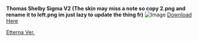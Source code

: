 <b>Thomas Shelby Sigma V2 (The skin may miss a note so copy 2.png and rename it to left.png im just lazy to update the thing fr)</b>
![Image](https://github.com/user-attachments/assets/7e042b4b-8d40-4e95-9a71-11a6c083fe14)
<a href="https://www.mediafire.com/file/tcnd9o4o746ba7r/-_%2523_Thomas_Shelby_Sigma_V2.osk/file">Download Here</a>

<a href="https://www.mediafire.com/file/2eotknikh5lp194/ThomasShelbySigmaV2.zip/file">Etterna Ver.</a>
